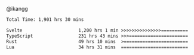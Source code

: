 @ikangg
<!--START_SECTION:waka-->

```txt
Total Time: 1,901 hrs 30 mins

Svelte                     1,200 hrs 1 min >>>>>>>>>>>>>>>==========   61.99 %
TypeScript                 231 hrs 43 mins >>>======================   11.97 %
Rust                       49 hrs 10 mins  >========================   02.54 %
Lua                        34 hrs 31 mins  =========================   01.78 %
```

<!--END_SECTION:waka-->

